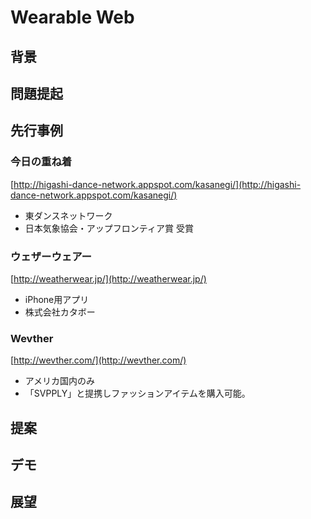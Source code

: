 Wearable Web
=============

## 背景

## 問題提起

## 先行事例
### 今日の重ね着
[http://higashi-dance-network.appspot.com/kasanegi/](http://higashi-dance-network.appspot.com/kasanegi/)

- 東ダンスネットワーク    
- 日本気象協会・アップフロンティア賞 受賞

### ウェザーウェアー
[http://weatherwear.jp/](http://weatherwear.jp/)

- iPhone用アプリ
- 株式会社カタボー

### Wevther
[http://wevther.com/](http://wevther.com/)

- アメリカ国内のみ
- 「SVPPLY」と提携しファッションアイテムを購入可能。

## 提案

## デモ

## 展望